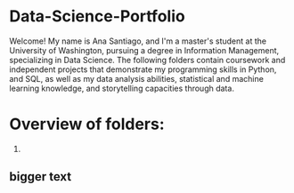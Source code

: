 # Data-Science-Portfolio
Welcome! My name is Ana Santiago, and I'm a master's student at the University of Washington, pursuing a degree in Information Management, specializing in Data Science. The following folders contain coursework and independent projects that demonstrate my programming skills in Python, and SQL, as well as my data analysis abilities, statistical and machine learning knowledge, and storytelling capacities through data. 

# Overview of folders:
1. 

## bigger text

